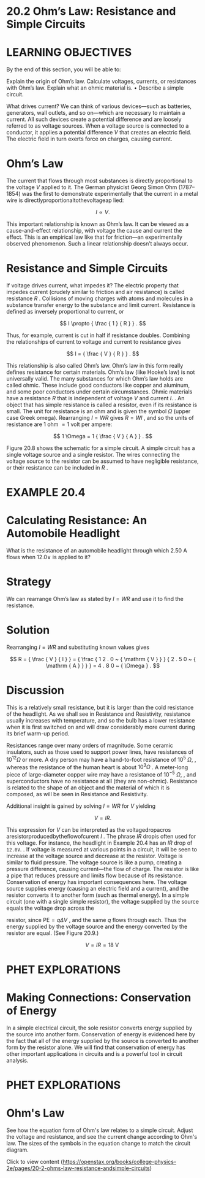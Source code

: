 # 20.2 Ohm’s Law: Resistance and Simple Circuits

# LEARNING OBJECTIVES

By the end of this section, you will be able to:

Explain the origin of Ohm’s law. Calculate voltages, currents, or resistances with Ohm’s law. Explain what an ohmic material is. • Describe a simple circuit.

What drives current? We can think of various devices—such as batteries, generators, wall outlets, and so on—which are necessary to maintain a current. All such devices create a potential difference and are loosely referred to as voltage sources. When a voltage source is connected to a conductor, it applies a potential difference $V$ that creates an electric field. The electric field in turn exerts force on charges, causing current.

# Ohm’s Law

The current that flows through most substances is directly proportional to the voltage $V$ applied to it. The German physicist Georg Simon Ohm (1787–1854) was the first to demonstrate experimentally that the current in a metal wire is directlyproportionaltothevoltageap lied:

$$
I \propto V .
$$

This important relationship is known as Ohm’s law. It can be viewed as a cause-and-effect relationship, with voltage the cause and current the effect. This is an empirical law like that for friction—an experimentally observed phenomenon. Such a linear relationship doesn’t always occur.

# Resistance and Simple Circuits

If voltage drives current, what impedes it? The electric property that impedes current (crudely similar to friction and air resistance) is called resistance $R$ . Collisions of moving charges with atoms and molecules in a substance transfer energy to the substance and limit current. Resistance is defined as inversely proportional to current, or

$$
I \propto { \frac { 1 } { R } } .
$$

Thus, for example, current is cut in half if resistance doubles. Combining the relationships of current to voltage and current to resistance gives

$$
I = { \frac { V } { R } } .
$$

This relationship is also called Ohm’s law. Ohm’s law in this form really defines resistance for certain materials. Ohm’s law (like Hooke’s law) is not universally valid. The many substances for which Ohm’s law holds are called ohmic. These include good conductors like copper and aluminum, and some poor conductors under certain circumstances. Ohmic materials have a resistance $R$ that is independent of voltage $V$ and current $I .$ . An object that has simple resistance is called a resistor, even if its resistance is small. The unit for resistance is an ohm and is given the symbol $\Omega$ (upper case Greek omega). Rearranging $I = W R$ gives $R = W I$ , and so the units of resistance are 1 ohm $= 1$ volt per ampere:

$$
1 \Omega = 1 { \frac { V } { A } } .
$$

Figure 20.8 shows the schematic for a simple circuit. A simple circuit has a single voltage source and a single resistor. The wires connecting the voltage source to the resistor can be assumed to have negligible resistance, or their resistance can be included in $R$ .

# EXAMPLE 20.4

# Calculating Resistance: An Automobile Headlight

What is the resistance of an automobile headlight through which 2.50 A flows when $\boldsymbol { \mathsf { 1 2 . 0 \vee } }$ is applied to it?

# Strategy

We can rearrange Ohm’s law as stated by $I = W R$ and use it to find the resistance.

# Solution

Rearranging $I = W R$ and substituting known values gives

$$
R = { \frac { V } { I } } = { \frac { 1 2 . 0 ~ { \mathrm { V } } } { 2 . 5 0 ~ { \mathrm { A } } } } = 4 . 8 0 ~ { \Omega } .
$$

# Discussion

This is a relatively small resistance, but it is larger than the cold resistance of the headlight. As we shall see in Resistance and Resistivity, resistance usually increases with temperature, and so the bulb has a lower resistance when it is first switched on and will draw considerably more current during its brief warm-up period.

Resistances range over many orders of magnitude. Some ceramic insulators, such as those used to support power lines, have resistances of $1 0 ^ { 1 2 } \Omega$ or more. A dry person may have a hand-to-foot resistance of $1 0 ^ { 5 } ~ \Omega ,$ , whereas the resistance of the human heart is about $1 0 ^ { 3 } \Omega$ . A meter-long piece of large-diameter copper wire may have a resistance of $1 0 ^ { - 5 } ~ \Omega ,$ , and superconductors have no resistance at all (they are non-ohmic). Resistance is related to the shape of an object and the material of which it is composed, as will be seen in Resistance and Resistivity.

Additional insight is gained by solving $I = W R$ for $V$ yielding

$$
V = I R .
$$

This expression for $V$ can be interpreted as the voltagedropacros aresistorproducedbytheflowofcurent $I$ . The phrase $I R$ dropis often used for this voltage. For instance, the headlight in Example 20.4 has an $I R$ drop of $\mathtt { 1 2 . 0 V } .$ . If voltage is measured at various points in a circuit, it will be seen to increase at the voltage source and decrease at the resistor. Voltage is similar to fluid pressure. The voltage source is like a pump, creating a pressure difference, causing current—the flow of charge. The resistor is like a pipe that reduces pressure and limits flow because of its resistance. Conservation of energy has important consequences here. The voltage source supplies energy (causing an electric field and a current), and the resistor converts it to another form (such as thermal energy). In a simple circuit (one with a single simple resistor), the voltage supplied by the source equals the voltage drop across the

resistor, since $\mathrm { P E } = q \Delta V$ , and the same $q$ flows through each. Thus the energy supplied by the voltage source and the energy converted by the resistor are equal. (See Figure 20.9.)

$$
V = I R = 1 8 \mathrm { ~ V ~ }
$$

# PHET EXPLORATIONS

# Making Connections: Conservation of Energy

In a simple electrical circuit, the sole resistor converts energy supplied by the source into another form. Conservation of energy is evidenced here by the fact that all of the energy supplied by the source is converted to another form by the resistor alone. We will find that conservation of energy has other important applications in circuits and is a powerful tool in circuit analysis.

# 

# PHET EXPLORATIONS

# Ohm's Law

See how the equation form of Ohm's law relates to a simple circuit. Adjust the voltage and resistance, and see the current change according to Ohm's law. The sizes of the symbols in the equation change to match the circuit diagram.

Click to view content (https://openstax.org/books/college-physics-2e/pages/20-2-ohms-law-resistance-andsimple-circuits)

#